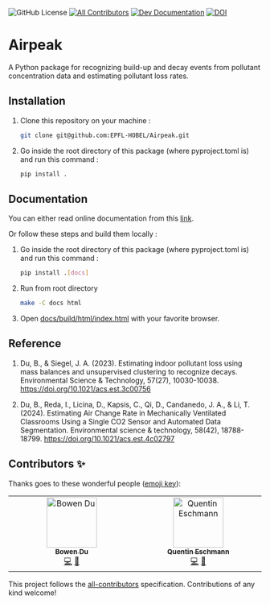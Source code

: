 ![GitHub License](https://img.shields.io/github/license/EPFL-HOBEL/Airpeak) <!-- ALL-CONTRIBUTORS-BADGE:START - Do not remove or modify this section -->[![All Contributors](https://img.shields.io/badge/all_contributors-1-orange.svg?style=flat-square)](#contributors-)<!-- ALL-CONTRIBUTORS-BADGE:END --> [![Dev Documentation](https://img.shields.io/badge/docs-dev-blue.svg)](https://epfl-hobel.github.io/Airpeak) [![DOI](https://zenodo.org/badge/DOI/10.5281/zenodo.15745122.svg)](https://doi.org/10.5281/zenodo.15745122)

# Airpeak
A Python package for recognizing build-up and decay events from pollutant concentration data and estimating pollutant loss rates.

## Installation

1. Clone this repository on your machine :
   ```bash
   git clone git@github.com:EPFL-HOBEL/Airpeak.git
   ```


2. Go inside the root directory of this package (where pyproject.toml is) and run this command :

   ```bash
   pip install .
   ```

## Documentation
You can either read online documentation from this [link](https://epfl-hobel.github.io/Airpeak/).

Or follow these steps and build them locally :

1. Go inside the root directory of this package (where pyproject.toml is) and run this command :
   ```bash
   pip install .[docs]
   ```
2. Run from root directory
    ```bash
    make -C docs html
    ```

3. Open [docs/build/html/index.html](docs/build/html/index.html) with your favorite browser.

## Reference
1. Du, B., & Siegel, J. A. (2023). Estimating indoor pollutant loss using mass balances and unsupervised clustering to recognize decays. Environmental Science & Technology, 57(27), 10030-10038. https://doi.org/10.1021/acs.est.3c00756

2. Du, B., Reda, I., Licina, D., Kapsis, C., Qi, D., Candanedo, J. A., & Li, T. (2024). Estimating Air Change Rate in Mechanically Ventilated Classrooms Using a Single CO2 Sensor and Automated Data Segmentation. Environmental science & technology, 58(42), 18788-18799. https://doi.org/10.1021/acs.est.4c02797

## Contributors ✨

Thanks goes to these wonderful people ([emoji key](https://allcontributors.org/docs/en/emoji-key)):

<!-- ALL-CONTRIBUTORS-LIST:START - Do not remove or modify this section -->
<!-- prettier-ignore-start -->
<!-- markdownlint-disable -->
<table>
  <tbody>
    <tr>
      <td align="center" valign="top" width="14.28%"><a href="https://github.com/Botato12"><img src="https://avatars.githubusercontent.com/u/46970733?v=4?s=100" width="100px;" alt="Bowen Du"/><br /><sub><b>Bowen Du</b></sub></a><br /><a href="https://github.com/EPFL-HOBEL/Airpeak/commits?author=Botato12" title="Code">💻</a> <a href="#data-Botato12" title="Data">🔣</a></td>
      <td align="center" valign="top" width="14.28%"><a href="https://github.com/QuentinEschmann"><img src="https://avatars.githubusercontent.com/u/86717822?v=4?s=100" width="100px;" alt="Quentin Eschmann"/><br /><sub><b>Quentin Eschmann</b></sub></a><br /><a href="https://github.com/EPFL-HOBEL/Airpeak/commits?author=QuentinEschmann" title="Code">💻</a> <a href="https://github.com/EPFL-HOBEL/Airpeak/commits?author=QuentinEschmann" title="Documentation">📖</a></td>
    </tr>
  </tbody>
</table>

<!-- markdownlint-restore -->
<!-- prettier-ignore-end -->

<!-- ALL-CONTRIBUTORS-LIST:END -->

This project follows the [all-contributors](https://github.com/all-contributors/all-contributors) specification. Contributions of any kind welcome!
